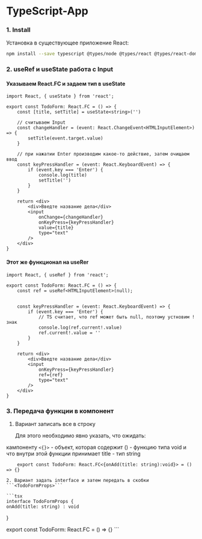# TypeScript-App

### 1. Install

Установка в существующее приложение React:

```bash
npm install --save typescript @types/node @types/react @types/react-dom @types/jest 
```

### 2. useRef и useState работа с Input

#### Указываем React.FC и задаем тип в useState <string>

```tsx
import React, { useState } from 'react';

export const TodoForm: React.FC = () => {
    const [title, setTitle] = useState<string>('')

    // считываем Input
    const changeHandler = (event: React.ChangeEvent<HTMLInputElement>) => {
        setTitle(event.target.value)
    }

    // при нажатии Enter производим какое-то действие, затем очищаем ввод
    const keyPressHandler = (event: React.KeyboardEvent) => {
        if (event.key === 'Enter') {
            console.log(title)
            setTitle('')
        }
    }

    return <div>
        <div>Введте название дела</div>
        <input 
            onChange={changeHandler}
            onKeyPress={keyPressHandler}
            value={title}
            type="text" 
        />
    </div>
}
```
    
#### Этот же функционал на useRer
    
```tsx
import React, { useRef } from 'react';

export const TodoForm: React.FC = () => {
    const ref = useRef<HTMLInputElement>(null);


    const keyPressHandler = (event: React.KeyboardEvent) => {
        if (event.key === 'Enter') {
            // TS считает, что ref может быть null, поэтому устновим ! знак
            console.log(ref.current!.value)
            ref.current!.value = ''
        }
    }

    return <div>
        <div>Введте название дела</div>
        <input
            onKeyPress={keyPressHandler}
            ref={ref}
            type="text"
        />
    </div>
}
```
    
### 3. Передача функции в компонент
   
1. Вариант записать все в строку

    Для этого необходимо явно указать, что ожидать:
    
кампоненту ```<{}>``` - объект, которая содержит () - функцию типа void и что внутри этой функции принимает title - тип string
    
```tsx
    export const TodoForm: React.FC<{onAdd(title: string):void}> = () => {}
```
    
    2. Вариант задать interface и затем передать в скобки ```<TodoFormProps>```
    
    ```tsx 
    interface TodoFormProps {
    onAdd(title: string) : void
}

export const TodoForm: React.FC<TodoFormProps> = () => {}
    ```
    
